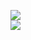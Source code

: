 [![](https://img.shields.io/badge/Made%20With-Github%20Spray-lightgrey.svg?style=for-the-badge&logo=github)](https://github.com/Annihil/github-spray#26625)  
[![](https://i.imgur.com/2DrTn0Z.gif)](https://github.com/Annihil/github-spray)